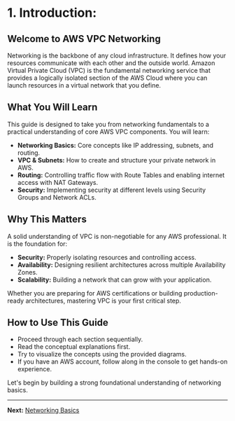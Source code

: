 # 1. Introduction:

## Welcome to AWS VPC Networking

Networking is the backbone of any cloud infrastructure. It defines how your resources communicate with each other and the outside world. Amazon Virtual Private Cloud (VPC) is the fundamental networking service that provides a logically isolated section of the AWS Cloud where you can launch resources in a virtual network that you define.

## What You Will Learn

This guide is designed to take you from networking fundamentals to a practical understanding of core AWS VPC components. You will learn:

- **Networking Basics:** Core concepts like IP addressing, subnets, and routing.
- **VPC & Subnets:** How to create and structure your private network in AWS.
- **Routing:** Controlling traffic flow with Route Tables and enabling internet access with NAT Gateways.
- **Security:** Implementing security at different levels using Security Groups and Network ACLs.

## Why This Matters

A solid understanding of VPC is non-negotiable for any AWS professional. It is the foundation for:
- **Security:** Properly isolating resources and controlling access.
- **Availability:** Designing resilient architectures across multiple Availability Zones.
- **Scalability:** Building a network that can grow with your application.

Whether you are preparing for AWS certifications or building production-ready architectures, mastering VPC is your first critical step.

## How to Use This Guide

- Proceed through each section sequentially.
- Read the conceptual explanations first.
- Try to visualize the concepts using the provided diagrams.
- If you have an AWS account, follow along in the console to get hands-on experience.

Let's begin by building a strong foundational understanding of networking basics.

---

**Next:** [Networking Basics](../SECTION-2-NETWORKING-IN-CLOUD/02-networking-basics.md)
